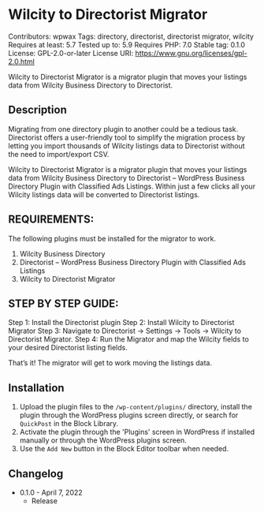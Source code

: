 # Wilcity to Directorist Migrator
Contributors:      wpwax
Tags:              directory, directorist, directorist migrator, wilcity
Requires at least: 5.7
Tested up to:      5.9
Requires PHP:      7.0
Stable tag:        0.1.0
License:           GPL-2.0-or-later
License URI:       https://www.gnu.org/licenses/gpl-2.0.html

Wilcity to Directorist Migrator is a migrator plugin that moves your listings data from Wilcity Business Directory to Directorist.

## Description

Migrating from one directory plugin to another could be a tedious task. Directorist offers a user-friendly tool to simplify the migration process by letting you import thousands of Wilcity listings data to Directorist without the need to import/export CSV. 

Wilcity to Directorist Migrator is a migrator plugin that moves your listings data from Wilcity Business Directory to Directorist – WordPress Business Directory Plugin with Classified Ads Listings. Within just a few clicks all your Wilcity listings data will be converted to Directorist listings.

## REQUIREMENTS:
The following plugins must be installed for the migrator to work.

1. Wilcity Business Directory
2. Directorist – WordPress Business Directory Plugin with Classified Ads Listings
3. Wilcity to Directorist Migrator

## STEP BY STEP GUIDE:

Step 1: Install the Directorist plugin 
Step 2: Install Wilcity to Directorist Migrator 
Step 3: Navigate to Directorist → Settings → Tools → Wilcity to Directorist Migrator. 
Step 4: Run the Migrator and map the Wilcity fields to your desired Directorist listing fields. 

That’s it! The migrator will get to work moving the listings data.


## Installation

1. Upload the plugin files to the `/wp-content/plugins/` directory, install the plugin through the WordPress plugins screen directly, or search for `QuickPost` in the Block Library.
2. Activate the plugin through the 'Plugins' screen in WordPress if installed manually or through the WordPress plugins screen.
3. Use the `Add New` button in the Block Editor toolbar when needed.

## Changelog

- 0.1.0 - April 7, 2022
    - Release

